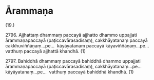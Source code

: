 # Ārammaṇa

(19.)

2796\. Ajjhattaṃ dhammaṃ paccayā ajjhatto dhammo uppajjati ārammaṇapaccayā (paṭiccavārasadisaṃ), cakkhāyatanaṃ paccayā cakkhuviññāṇaṃ…pe…  kāyāyatanaṃ paccayā kāyaviññāṇaṃ…pe…  vatthuṃ paccayā ajjhattā khandhā. (1)

2797\. Bahiddhā dhammaṃ paccayā bahiddhā dhammo uppajjati ārammaṇapaccayā (paṭiccavārasadisaṃ), cakkhāyatanaṃ…pe…  kāyāyatanaṃ…pe…  vatthuṃ paccayā bahiddhā khandhā. (1)
